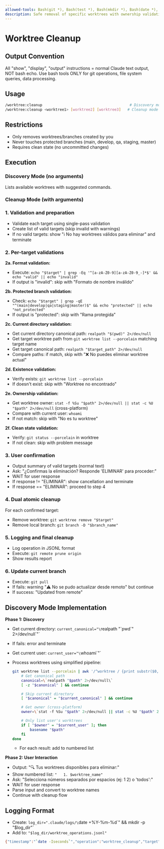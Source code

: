 ```yaml
---
allowed-tools: Bash(git *), Bash(test *), Bash(mkdir *), Bash(date *), Bash(whoami), Bash([[ ]]), Bash(realpath *), Bash(stat *)
description: Safe removal of specific worktrees with ownership validation and discovery mode
---
```


# Worktree Cleanup

## Output Convention

All "show", "display", "output" instructions = normal Claude text output, NOT bash echo. Use bash tools ONLY for git operations, file system queries, data processing.

## Usage

```bash
/worktree:cleanup                                        # Discovery mode
/worktree:cleanup <worktree1> [worktree2] [worktree3]   # Cleanup mode
```

## Restrictions

- Only removes worktrees/branches created by you
- Never touches protected branches (main, develop, qa, staging, master)
- Requires clean state (no uncommitted changes)

## Execution

### Discovery Mode (no arguments)

Lists available worktrees with suggested commands.

### Cleanup Mode (with arguments)

### 1. Validation and preparation

- Validate each target using single-pass validation
- Create list of valid targets (skip invalid with warnings)
- If no valid targets: show "ℹ️ No hay worktrees válidos para eliminar" and terminate

### 2. Per-target validations

**2a. Format validation:**

- Execute: `echo "$target" | grep -Eq '^[a-zA-Z0-9][a-zA-Z0-9_-]*$' && echo "valid" || echo "invalid"`
- If output is "invalid": skip with "Formato de nombre inválido"

**2b. Protected branch validation:**

- Check: `echo "$target" | grep -qE "^(main|develop|qa|staging|master)$" && echo "protected" || echo "not_protected"`
- If output is "protected": skip with "Rama protegida"

**2c. Current directory validation:**

- Get current directory canonical path: `realpath "$(pwd)" 2>/dev/null`
- Get target worktree path from `git worktree list --porcelain` matching target name
- Get target canonical path: `realpath "$target_path" 2>/dev/null`
- Compare paths: if match, skip with "❌ No puedes eliminar worktree actual"

**2d. Existence validation:**

- Verify exists: `git worktree list --porcelain`
- If doesn't exist: skip with "Worktree no encontrado"

**2e. Ownership validation:**

- Get worktree owner: `stat -f %Su "$path" 2>/dev/null || stat -c %U "$path" 2>/dev/null` (cross-platform)
- Compare with current user: `whoami`
- If not match: skip with "No es tu worktree"

**2f. Clean state validation:**

- Verify: `git status --porcelain` in worktree
- If not clean: skip with problem message

### 3. User confirmation

- Output summary of valid targets (normal text)
- Ask: "¿Confirmas la eliminación? Responde 'ELIMINAR' para proceder:"
- WAIT for user response
- If response != "ELIMINAR": show cancellation and terminate
- If response == "ELIMINAR": proceed to step 4

### 4. Dual atomic cleanup

For each confirmed target:

- Remove worktree: `git worktree remove "$target"`
- Remove local branch: `git branch -D "$branch_name"`

### 5. Logging and final cleanup

- Log operation in JSONL format
- Execute: `git remote prune origin`
- Show results report

### 6. Update current branch

- Execute: `git pull`
- If fails: warning "⚠️ No se pudo actualizar desde remoto" but continue
- If success: "Updated from remote"

## Discovery Mode Implementation

**Phase 1: Discovery**

- Get current directory: `current_canonical="\`realpath \"\`pwd\`\" 2>/dev/null\`"`
- If fails: error and terminate
- Get current user: `current_user="\`whoami\`"`
- Process worktrees using simplified pipeline:

  ```bash
  git worktree list --porcelain | awk '/^worktree / {print substr($0, 10)}' | while read -r path; do
      # Get canonical path
      canonical=\`realpath "$path" 2>/dev/null\`
      [ -z "$canonical" ] && continue

      # Skip current directory
      [ "$canonical" = "$current_canonical" ] && continue

      # Get owner (cross-platform)
      owner=\`stat -f %Su "$path" 2>/dev/null || stat -c %U "$path" 2>/dev/null\`

      # Only list user's worktrees
      if [ "$owner" = "$current_user" ]; then
          basename "$path"
      fi
  done
  ```

  - For each result: add to numbered list

**Phase 2: User Interaction**

- Output: "🔍 Tus worktrees disponibles para eliminar:"
- Show numbered list: `"   1. $worktree_name"`
- Ask: "Selecciona números separados por espacios (ej: 1 2) o 'todos':"
- WAIT for user response
- Parse input and convert to worktree names
- Continue with cleanup flow

## Logging Format

- Create: `log_dir=".claude/logs/\`date +%Y-%m-%d\`" && mkdir -p "$log_dir"`
- Add to: `"$log_dir/worktree_operations.jsonl"`

```bash
{"timestamp":"`date -Iseconds`","operation":"worktree_cleanup","target":"$target","user":"`whoami`","my_email":"`git config user.email`","worktree_removed":"$worktree_removed","local_removed":"$local_removed","local_only":true,"commit_sha":"`git rev-parse HEAD`"}
```
